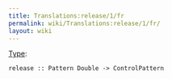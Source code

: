 ```yaml
---
title: Translations:release/1/fr
permalink: wiki/Translations:release/1/fr/
layout: wiki
---
```


[Type](/wiki/Type_signature "wikilink"):

    release :: Pattern Double -> ControlPattern
